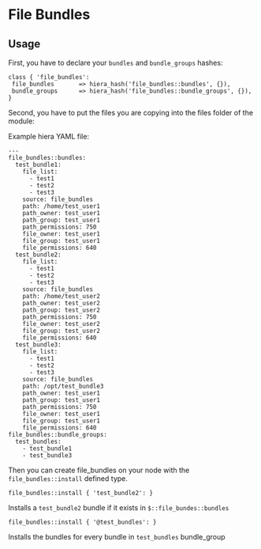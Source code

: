 File Bundles
========

Usage
-----

First, you have to declare your `bundles` and `bundle_groups` hashes:

```puppet
class { 'file_bundles':
 file_bundles       => hiera_hash('file_bundles::bundles', {}),
 bundle_groups      => hiera_hash('file_bundles::bundle_groups', {}),
}
```

Second, you have to put the files you are copying into the files folder of the module:

Example hiera YAML file:
```
---
file_bundles::bundles:
  test_bundle1:
    file_list:
      - test1
      - test2
      - test3
    source: file_bundles
    path: /home/test_user1
    path_owner: test_user1
    path_group: test_user1
    path_permissions: 750
    file_owner: test_user1
    file_group: test_user1
    file_permissions: 640
  test_bundle2:
    file_list:
      - test1
      - test2
      - test3
    source: file_bundles
    path: /home/test_user2
    path_owner: test_user2
    path_group: test_user2
    path_permissions: 750
    file_owner: test_user2
    file_group: test_user2
    file_permissions: 640
  test_bundle3:
    file_list:
      - test1
      - test2
      - test3
    source: file_bundles
    path: /opt/test_bundle3
    path_owner: test_user1
    path_group: test_user1
    path_permissions: 750
    file_owner: test_user1
    file_group: test_user1
    file_permissions: 640
file_bundles::bundle_groups:
  test_bundles:
    - test_bundle1
    - test_bundle3

```

Then you can create file_bundles on your node with the `file_bundles::install` defined type.

```puppet
file_bundles::install { 'test_bundle2': }
```
Installs a `test_bundle2` bundle if it exists in `$::file_bundes::bundles` 

```puppet
file_bundles::install { '@test_bundles': }
```
Installs the bundles for every bundle in `test_bundles` bundle_group 
